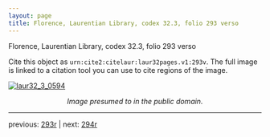 ```yaml
---
layout: page
title: Florence, Laurentian Library, codex 32.3, folio 293 verso
---
```


Florence, Laurentian Library, codex 32.3, folio 293 verso

Cite this object as `urn:cite2:citelaur:laur32pages.v1:293v`.  The full image is linked to a citation tool you can use to cite regions of the image.

[![laur32_3_0594](http://www.homermultitext.org/iipsrv?IIIF=/project/homer/pyramidal/deepzoom/citelaur/laur32imgs/v1/laur32_3_0594.tif/full/800,/0/default.jpg)](http://www.homermultitext.org/ict2/?urn=urn:cite2:citelaur:laur32imgs.v1:laur32_3_0594) 

<p style="text-align: center; font-style: italic;">Image presumed to in the public domain.</p>

---

previous: [293r](../293r/) | next: [294r](../294r/)